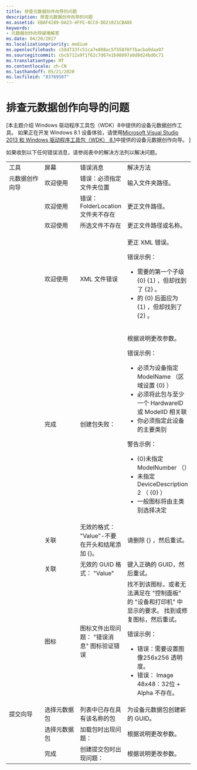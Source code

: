 ```yaml
---
title: 排查元数据创作向导的问题
description: 排查元数据创作向导的问题
ms.assetid: EBAF4289-DA23-4FFE-8CC0-DD21021CBA86
keywords:
- 元数据创作向导疑难解答
ms.date: 04/20/2017
ms.localizationpriority: medium
ms.openlocfilehash: c58d733fc51ca7e808ac5f558f0ffbacba9daa97
ms.sourcegitcommit: cbcb712a9f1f62c7d67e1b98097a0d8d24bd0c71
ms.translationtype: MT
ms.contentlocale: zh-CN
ms.lasthandoff: 05/21/2020
ms.locfileid: "83769587"
---
```

# <a name="troubleshooting-the-metadata-authoring-wizards"></a>排查元数据创作向导的问题


\[本主题介绍 Windows 驱动程序工具包（WDK）8中提供的设备元数据创作工具。 如果正在开发 Windows 8.1 设备体验，请使用[Microsoft Visual Studio 2013 和 Windows 驱动程序工具包（WDK） 8.1](https://www.microsoft.com/download/details.aspx?id=42273)中提供的设备元数据创作向导。 \]

如果收到以下任何错误消息，请参阅表中的解决方法列以解决问题。

<table>
<colgroup>
<col width="25%" />
<col width="25%" />
<col width="25%" />
<col width="25%" />
</colgroup>
<tbody>
<tr class="odd">
<td align="left">工具</td>
<td align="left">屏幕</td>
<td align="left">错误消息</td>
<td align="left">解决方法</td>
</tr>
<tr class="even">
<td align="left">元数据创作向导</td>
<td align="left">欢迎使用</td>
<td align="left">错误：必须指定文件夹位置</td>
<td align="left">输入文件夹路径。</td>
</tr>
<tr class="odd">
<td align="left"></td>
<td align="left">欢迎使用</td>
<td align="left">错误： FolderLocation 文件夹不存在</td>
<td align="left">更正文件路径。</td>
</tr>
<tr class="even">
<td align="left"></td>
<td align="left">欢迎使用</td>
<td align="left">所选文件不存在</td>
<td align="left">更正文件路径或名称。</td>
</tr>
<tr class="odd">
<td align="left"></td>
<td align="left">欢迎使用</td>
<td align="left">XML 文件错误</td>
<td align="left"><p>更正 XML 错误。</p>
<p>错误示例：</p>
<ul>
<li>需要的第一个子级 {0} {1} ，但却找到了 {2} 。</li>
<li>的 {0} 后面应为 {1} ，但却找到了 {2} 。</li>
</ul></td>
</tr>
<tr class="even">
<td align="left"></td>
<td align="left">完成</td>
<td align="left">创建包失败：</td>
<td align="left"><p>根据说明更改参数。</p>
<p>错误示例：</p>
<ul>
<li>必须为设备指定 ModelName （区域设置 {0} ）</li>
<li>必须将此包与至少一个 HardwareID 或 ModelID 相关联</li>
<li>你必须指定此设备的主要类别</li>
</ul>
<p>警告示例：</p>
<ul>
<li>{0}未指定 ModelNumber （）</li>
<li>未指定 DeviceDescription 2 （ {0} ）</li>
<li>一般图标将由主类别选择决定</li>
</ul></td>
</tr>
<tr class="odd">
<td align="left"></td>
<td align="left">关联</td>
<td align="left">无效的格式： "Value"-不要在开头和结尾添加 {}。</td>
<td align="left">请删除 {} ，然后重试。</td>
</tr>
<tr class="even">
<td align="left"></td>
<td align="left">关联</td>
<td align="left">无效的 GUID 格式： "Value"</td>
<td align="left">键入正确的 GUID，然后重试。</td>
</tr>
<tr class="odd">
<td align="left"></td>
<td align="left">图标</td>
<td align="left">图标文件出现问题： "错误消息" 图标验证错误</td>
<td align="left">找不到该图标，或者无法满足在 "控制面板" 的 "设备和打印机" 中显示的要求。 找到或修复图标，然后重试。
<p>错误示例：</p>
<ul>
<li>错误：需要设置图像256x256 透明度。</li>
<li>错误： Image 48x48：32位 + Alpha 不存在。</li>
</ul></td>
</tr>
<tr class="even">
<td align="left">提交向导</td>
<td align="left">选择元数据包</td>
<td align="left">列表中已存在具有该名称的包</td>
<td align="left">为设备元数据包创建新的 GUID。</td>
</tr>
<tr class="odd">
<td align="left"></td>
<td align="left">选择元数据包</td>
<td align="left">加载包时出现问题：</td>
<td align="left">根据说明更改参数。</td>
</tr>
<tr class="even">
<td align="left"></td>
<td align="left">完成</td>
<td align="left">创建提交包时出现问题：</td>
<td align="left">根据说明更改参数。</td>
</tr>
</tbody>
</table>

 

 

 





